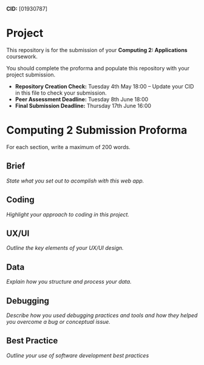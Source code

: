 **CID:** [01930787]

# Project
This repository is for the submission of your **Computing 2: Applications** coursework.

You should complete the proforma and populate this repository with your project submission.

* **Repository Creation Check:** Tuesday 4th May 18:00 – Update your CID in this file to check your submission.
* **Peer Assessment Deadline:** Tuesday 8th June 18:00
* **Final Submission Deadline:** Thursday 17th June 16:00

# Computing 2 Submission Proforma

For each section, write a maximum of 200 words.

## Brief
*State what you set out to acomplish with this web app.*

## Coding
*Highlight your approach to coding in this project.*

## UX/UI
*Outline the key elements of your UX/UI design.*

## Data
*Explain how you structure and process your data.*

## Debugging
*Describe how you used debugging practices and tools and how they helped you overcome a bug or conceptual issue.*

## Best Practice
*Outline your use of software development best practices*
